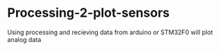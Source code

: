# Processing-2-plot-sensors
Using processing and recieving data from arduino or STM32F0 will plot analog data
